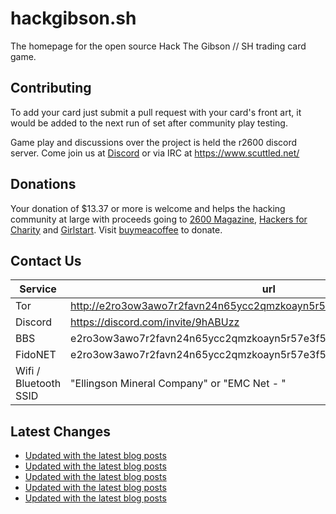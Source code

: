 # hackgibson.sh
The homepage for the open source Hack The Gibson // SH trading card game.


## Contributing

To add your card just submit a pull request with your card's front art, it would be added to the next run of set after community play testing.

Game play and discussions over the project is held the r2600 discord server. Come join us at [Discord](https://discord.com/invite/9hABUzz) or via IRC at https://www.scuttled.net/


## Donations

Your donation of $13.37 or more is welcome and helps the hacking community at large with proceeds going to [2600 Magazine](https://2600.com/), [Hackers for Charity](https://hackersforcharity.org) and [Girlstart](https://girlstart.org).  Visit [buymeacoffee](https://www.buymeacoffee.com/hackgibson.sh) to donate.


## Contact Us

Service | url
-|-
Tor | http://e2ro3ow3awo7r2favn24n65ycc2qmzkoayn5r57e3f56nvjwdcgg32ad.onion
Discord | https://discord.com/invite/9hABUzz
BBS | e2ro3ow3awo7r2favn24n65ycc2qmzkoayn5r57e3f56nvjwdcgg32ad.onion:23
FidoNET | e2ro3ow3awo7r2favn24n65ycc2qmzkoayn5r57e3f56nvjwdcgg32ad.onion:24554
Wifi / Bluetooth SSID | "Ellingson Mineral Company" or "EMC Net - <fidonet address>"

## Latest Changes
<!-- BLOG-POST-LIST:START -->
- [Updated with the latest blog posts](https://github.com/DFW2600/hackgibson.sh/commit/58dd25a608e99f28fa16213020e918b02cdc9ee7)
- [Updated with the latest blog posts](https://github.com/DFW2600/hackgibson.sh/commit/1b2e26c6644f58c9d6c0bfef6e8a21f8662064b2)
- [Updated with the latest blog posts](https://github.com/DFW2600/hackgibson.sh/commit/00e0669dd754445d25592a229950906e6005a6b0)
- [Updated with the latest blog posts](https://github.com/DFW2600/hackgibson.sh/commit/d9a13ec231a7c529b79b59942106d8bcb0f4f44f)
- [Updated with the latest blog posts](https://github.com/DFW2600/hackgibson.sh/commit/ca1ca7f3f0094032ce3c2073e374dbd45dd05a56)
<!-- BLOG-POST-LIST:END -->
